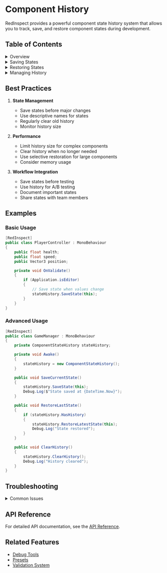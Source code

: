 # Component History

RedInspect provides a powerful component state history system that allows you to track, save, and restore component states during development.

## Table of Contents

<details>
<summary>Overview</summary>

### What is Component History?
Component History is a feature that allows you to:
- Save the current state of a component
- Restore previous states
- Track changes over time
- Undo/redo component modifications

### Key Benefits
- Quick state restoration
- Development workflow improvement
- Easy comparison between states
- Safe experimentation
</details>

<details>
<summary>Saving States</summary>

### Manual Saving
```csharp
// In the inspector, click "Save Current State" in the History section
// Or use the API:
stateHistory.SaveState(component);
```

### Automatic Saving
```csharp
[RedInspect]
public class MyComponent : MonoBehaviour
{
    private void OnValidate()
    {
        // Automatically save state when values change
        if (Application.isEditor)
        {
            stateHistory.SaveState(this);
        }
    }
}
```

### What Gets Saved
- All serialized fields
- Component properties
- Reference values
- Current configuration
</details>

<details>
<summary>Restoring States</summary>

### Manual Restoration
```csharp
// In the inspector, click "Restore Last State" in the History section
// Or use the API:
stateHistory.RestoreLatestState(component);
```

### Selective Restoration
```csharp
// Restore a specific state
stateHistory.RestoreState(component, stateIndex);

// Restore specific properties
stateHistory.RestoreProperties(component, new[] { "health", "speed" });
```

### Undo Support
- All state changes support Unity's undo system
- Changes can be undone/redone
- Maintains editor history
</details>

<details>
<summary>Managing History</summary>

### History Limits
```csharp
// Set maximum history size
stateHistory.MaxHistorySize = 10;

// Clear history
stateHistory.ClearHistory();
```

### History Navigation
```csharp
// Get available states
var states = stateHistory.GetAvailableStates();

// Get current state index
var currentIndex = stateHistory.CurrentStateIndex;

// Check if history exists
if (stateHistory.HasHistory)
{
    // Do something
}
```

### History Persistence
- History is maintained during editor sessions
- States are saved with the scene
- History is cleared when entering play mode
</details>

## Best Practices

1. **State Management**
   - Save states before major changes
   - Use descriptive names for states
   - Regularly clear old history
   - Monitor history size

2. **Performance**
   - Limit history size for complex components
   - Clear history when no longer needed
   - Use selective restoration for large components
   - Consider memory usage

3. **Workflow Integration**
   - Save states before testing
   - Use history for A/B testing
   - Document important states
   - Share states with team members

## Examples

### Basic Usage
```csharp
[RedInspect]
public class PlayerController : MonoBehaviour
{
    public float health;
    public float speed;
    public Vector3 position;

    private void OnValidate()
    {
        if (Application.isEditor)
        {
            // Save state when values change
            stateHistory.SaveState(this);
        }
    }
}
```

### Advanced Usage
```csharp
[RedInspect]
public class GameManager : MonoBehaviour
{
    private ComponentStateHistory stateHistory;

    private void Awake()
    {
        stateHistory = new ComponentStateHistory();
    }

    public void SaveCurrentState()
    {
        stateHistory.SaveState(this);
        Debug.Log($"State saved at {DateTime.Now}");
    }

    public void RestoreLastState()
    {
        if (stateHistory.HasHistory)
        {
            stateHistory.RestoreLatestState(this);
            Debug.Log("State restored");
        }
    }

    public void ClearHistory()
    {
        stateHistory.ClearHistory();
        Debug.Log("History cleared");
    }
}
```

## Troubleshooting

<details>
<summary>Common Issues</summary>

### State Not Saving
- Check if component is serializable
- Verify editor mode
- Ensure proper initialization
- Check for compilation errors

### Restoration Issues
- Verify state exists
- Check component compatibility
- Ensure proper permissions
- Verify undo system

### Performance Problems
- Reduce history size
- Clear unused states
- Use selective restoration
- Monitor memory usage
</details>

## API Reference

For detailed API documentation, see the [API Reference](../API/README.md#history).

## Related Features

- [Debug Tools](Debug.md)
- [Presets](Presets.md)
- [Validation System](Validation.md) 